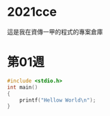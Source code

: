 # 2021cce
這是我在資傳一甲的程式的專案倉庫
# 第01週
```C
#include <stdio.h>
int main()
{
    printf("Hellow World\n");
}
